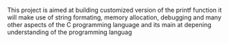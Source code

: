 This project is aimed at building customized version of the printf function it will make use of string formating, memory allocation, debugging and many other aspects of the C programming language and its main at depening understanding of the programming languag
